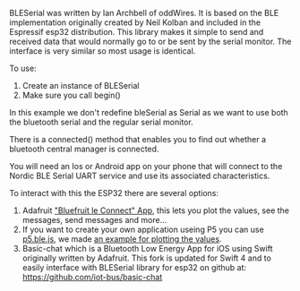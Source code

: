  BLESerial was written by Ian Archbell of oddWires. It is based on the BLE implementation
 originally created by Neil Kolban and included in the Espressif esp32 distribution.
 This library makes it simple to send and received data that would normally go to or be sent by
 the serial monitor. The interface is very similar so most usage is identical.

 To use:

  1. Create an instance of BLESerial 
  2. Make sure you call begin()   

 In this example we don't redefine bleSerial as Serial as we want to use both the bluetooth serial and the regular serial monitor. 

 There is a connected() method that enables you to find out whether a bluetooth central manager is connected.

 You will need an Ios or Android app on your phone that will connect to the Nordic BLE Serial UART service
 and use its associated characteristics.  

To interact with this the ESP32 there are several options:

1. Adafruit ["Bluefruit le Connect" App](https://learn.adafruit.com/bluefruit-le-connect), this lets you plot the values, see the messages, send messages and more...
2. If you want to create your own application useing P5 you can use [p5.ble.js](https://github.com/ITPNYU/p5.ble.js/tree/master/examples/BluefruitLE), we made [an example for plotting the values](https://editor.p5js.org/lemio/sketches/qKGGxBG4C).
3. Basic-chat which is a Bluetooth Low Energy App for iOS using Swift originally written by Adafruit. 
 This fork is updated for Swift 4 and to easily interface with BLESerial library for esp32 on github at: 
 https://github.com/iot-bus/basic-chat